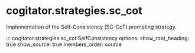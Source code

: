# cogitator.strategies.sc_cot

Implementation of the Self-Consistency (SC-CoT) prompting strategy.

::: cogitator.strategies.sc_cot.SelfConsistency
options:
show_root_heading: true
show_source: true
members_order: source
